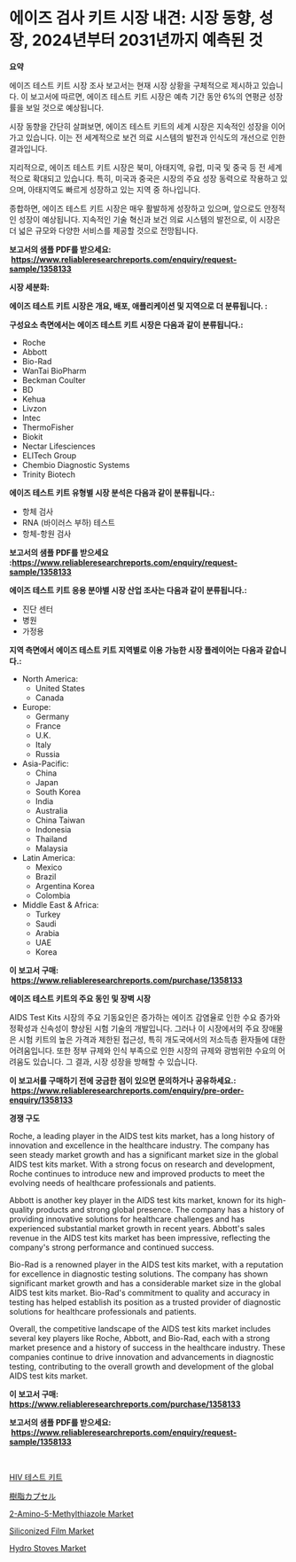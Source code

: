 <p><h1>에이즈 검사 키트 시장 내견: 시장 동향, 성장, 2024년부터 2031년까지 예측된 것</h1></p><p><strong>요약</strong></p>
<p><p>에이즈 테스트 키트 시장 조사 보고서는 현재 시장 상황을 구체적으로 제시하고 있습니다. 이 보고서에 따르면, 에이즈 테스트 키트 시장은 예측 기간 동안 6%의 연평균 성장률을 보일 것으로 예상됩니다.</p><p>시장 동향을 간단히 살펴보면, 에이즈 테스트 키트의 세계 시장은 지속적인 성장을 이어가고 있습니다. 이는 전 세계적으로 보건 의료 시스템의 발전과 인식도의 개선으로 인한 결과입니다.</p><p>지리적으로, 에이즈 테스트 키트 시장은 북미, 아태지역, 유럽, 미국 및 중국 등 전 세계적으로 확대되고 있습니다. 특히, 미국과 중국은 시장의 주요 성장 동력으로 작용하고 있으며, 아태지역도 빠르게 성장하고 있는 지역 중 하나입니다.</p><p>종합하면, 에이즈 테스트 키트 시장은 매우 활발하게 성장하고 있으며, 앞으로도 안정적인 성장이 예상됩니다. 지속적인 기술 혁신과 보건 의료 시스템의 발전으로, 이 시장은 더 넓은 규모와 다양한 서비스를 제공할 것으로 전망됩니다.</p></p>
<p><strong>보고서의 샘플 PDF를 받으세요: &nbsp;<a href="https://www.reliableresearchreports.com/enquiry/request-sample/1358133">https://www.reliableresearchreports.com/enquiry/request-sample/1358133</a></strong></p>
<p><strong>시장 세분화:</strong></p>
<p><strong> 에이즈 테스트 키트 시장은 개요, 배포, 애플리케이션 및 지역으로 더 분류됩니다. :</strong></p>
<p><strong>구성요소 측면에서는 에이즈 테스트 키트 시장은 다음과 같이 분류됩니다.:</strong></p>
<p><ul><li>Roche</li><li>Abbott</li><li>Bio-Rad</li><li>WanTai BioPharm</li><li>Beckman Coulter</li><li>BD</li><li>Kehua</li><li>Livzon</li><li>Intec</li><li>ThermoFisher</li><li>Biokit</li><li>Nectar Lifesciences</li><li>ELITech Group</li><li>Chembio Diagnostic Systems</li><li>Trinity Biotech</li></ul></p>
<p><strong> 에이즈 테스트 키트 유형별 시장 분석은 다음과 같이 분류됩니다.:</strong></p>
<p><ul><li>항체 검사</li><li>RNA (바이러스 부하) 테스트</li><li>항체-항원 검사</li></ul></p>
<p><strong>보고서의 샘플 PDF를 받으세요 :<a href="https://www.reliableresearchreports.com/enquiry/request-sample/1358133">https://www.reliableresearchreports.com/enquiry/request-sample/1358133</a></strong></p>
<p><strong> 에이즈 테스트 키트 응용 분야별 시장 산업 조사는 다음과 같이 분류됩니다.:</strong></p>
<p><ul><li>진단 센터</li><li>병원</li><li>가정용</li></ul></p>
<p><strong>지역 측면에서 에이즈 테스트 키트 지역별로 이용 가능한 시장 플레이어는 다음과 같습니다.:</strong></p>
<p><ul>
    <li>
        North America:
        <ul>
            <li>United States</li>
            <li>Canada</li>
        </ul>
    </li>
    <li>
        Europe:
        <ul>
            <li>Germany</li>
            <li>France</li>
            <li>U.K.</li>
            <li>Italy</li>
            <li>Russia</li>
        </ul>
    </li>
    <li>
        Asia-Pacific:
        <ul>
            <li>China</li>
            <li>Japan</li>
            <li>South Korea</li>
            <li>India</li>
            <li>Australia</li>
            <li>China Taiwan</li>
            <li>Indonesia</li>
            <li>Thailand</li>
            <li>Malaysia</li>
        </ul>
    </li>
    <li>
        Latin America:
        <ul>
            <li>Mexico</li>
            <li>Brazil</li>
            <li>Argentina Korea</li>
            <li>Colombia</li>
        </ul>
    </li>
    <li>
        Middle East & Africa:
        <ul>
            <li>Turkey</li>
            <li>Saudi</li>
            <li>Arabia</li>
            <li>UAE</li>
            <li>Korea</li>
        </ul>
    </li>
    </ul></p>
<p><strong>이 보고서 구매: &nbsp;<a href="https://www.reliableresearchreports.com/purchase/1358133">https://www.reliableresearchreports.com/purchase/1358133</a></strong></p>
<p><strong>에이즈 테스트 키트의 주요 동인 및 장벽 시장</strong></p>
<p><p>AIDS Test Kits 시장의 주요 기동요인은 증가하는 에이즈 감염율로 인한 수요 증가와 정확성과 신속성이 향상된 시험 기술의 개발입니다. 그러나 이 시장에서의 주요 장애물은 시험 키트의 높은 가격과 제한된 접근성, 특히 개도국에서의 저소득층 환자들에 대한 어려움입니다. 또한 정부 규제와 인식 부족으로 인한 시장의 규제와 광범위한 수요의 어려움도 있습니다. 그 결과, 시장 성장을 방해할 수 있습니다.</p></p>
<p><strong>이 보고서를 구매하기 전에 궁금한 점이 있으면 문의하거나 공유하세요.: &nbsp;<a href="https://www.reliableresearchreports.com/enquiry/pre-order-enquiry/1358133">https://www.reliableresearchreports.com/enquiry/pre-order-enquiry/1358133</a></strong></p>
<p><strong>경쟁 구도</strong></p>
<p><p>Roche, a leading player in the AIDS test kits market, has a long history of innovation and excellence in the healthcare industry. The company has seen steady market growth and has a significant market size in the global AIDS test kits market. With a strong focus on research and development, Roche continues to introduce new and improved products to meet the evolving needs of healthcare professionals and patients.</p><p>Abbott is another key player in the AIDS test kits market, known for its high-quality products and strong global presence. The company has a history of providing innovative solutions for healthcare challenges and has experienced substantial market growth in recent years. Abbott's sales revenue in the AIDS test kits market has been impressive, reflecting the company's strong performance and continued success.</p><p>Bio-Rad is a renowned player in the AIDS test kits market, with a reputation for excellence in diagnostic testing solutions. The company has shown significant market growth and has a considerable market size in the global AIDS test kits market. Bio-Rad's commitment to quality and accuracy in testing has helped establish its position as a trusted provider of diagnostic solutions for healthcare professionals and patients.</p><p>Overall, the competitive landscape of the AIDS test kits market includes several key players like Roche, Abbott, and Bio-Rad, each with a strong market presence and a history of success in the healthcare industry. These companies continue to drive innovation and advancements in diagnostic testing, contributing to the overall growth and development of the global AIDS test kits market.</p></p>
<p><strong>이 보고서 구매: &nbsp; <a href="https://www.reliableresearchreports.com/purchase/1358133">https://www.reliableresearchreports.com/purchase/1358133</a></strong></p>
<p><strong>보고서의 샘플 PDF를 받으세요: &nbsp;<a href="https://www.reliableresearchreports.com/enquiry/request-sample/1358133">https://www.reliableresearchreports.com/enquiry/request-sample/1358133</a></strong><strong></strong></p>
<p>&nbsp;</p>
<p><p><a href="https://github.com/vs10l4sfg5c/Market-Research-Report-List-1/blob/main/2534570193051.md">HIV 테스트 키트</a></p><p><a href="https://github.com/cnnriuez22368/Market-Research-Report-List-1/blob/main/9578171193267.md">樹脂カプセル</a></p><p><a href="https://issuu.com/reportprime-2/docs/2-amino-5-methylthiazole-market-size-2030.pptx">2-Amino-5-Methylthiazole Market</a></p><p><a href="https://github.com/Krish2023na/Market-Research-Report-List-3/blob/main/siliconized-film-market.md">Siliconized Film Market</a></p><p><a href="https://issuu.com/reportprime-2/docs/hydro-stoves-market-size-2030.pptx">Hydro Stoves Market</a></p></p>